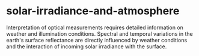 # solar-irradiance-and-atmosphere
Interpretation of optical measurements requires detailed information on weather and illumination conditions. Spectral and temporal variations in the earth's surface reflectance are directly influenced by weather conditions and the interaction of incoming solar irradiance with the surface.
